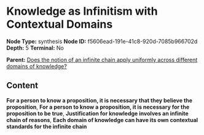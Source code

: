 # Knowledge as Infinitism with Contextual Domains

**Node Type:** synthesis
**Node ID:** f5606ead-191e-41c8-920d-7085b966702d
**Depth:** 5
**Terminal:** No

**Parent:** [Does the notion of an infinite chain apply uniformly across different domains of knowledge?](does-the-notion-of-an-infinite-chain-apply-uniformly-across-different-domains-of-knowledge-antithesis-b61077a8-2283-49fd-87cf-d7a9dffbc885.md)

## Content

**For a person to know a proposition, it is necessary that they believe the proposition**, **For a person to know a proposition, it is necessary for the proposition to be true**, **Justification for knowledge involves an infinite chain of reasons**, **Each domain of knowledge can have its own contextual standards for the infinite chain**
